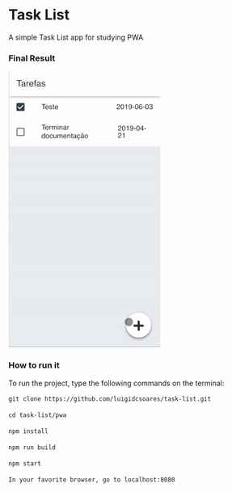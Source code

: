 # Task List

A simple Task List app for studying PWA

### Final Result

![](task-list.gif)

### How to run it

To run the project, type the following commands on the terminal:

````````
git clone https://github.com/luigidcsoares/task-list.git

cd task-list/pwa

npm install

npm run build

npm start

In your favorite browser, go to localhost:8080
````````
